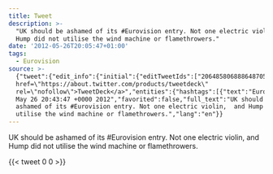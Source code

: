 ```yaml
---
title: Tweet
description: >-
  "UK should be ashamed of its #Eurovision entry. Not one electric violin,  and
  Hump did not utilise the wind machine or flamethrowers."
date: '2012-05-26T20:05:47+01:00'
tags:
  - Eurovision
source: >-
  {"tweet":{"edit_info":{"initial":{"editTweetIds":["206485806888648705"],"editableUntil":"2012-05-26T21:43:47.340Z","editsRemaining":"5","isEditEligible":true}},"retweeted":false,"source":"<a
  href=\"https://about.twitter.com/products/tweetdeck\"
  rel=\"nofollow\">TweetDeck</a>","entities":{"hashtags":[{"text":"Eurovision","indices":["28","39"]}],"symbols":[],"user_mentions":[],"urls":[]},"display_text_range":["0","132"],"favorite_count":"0","id_str":"206485806888648705","truncated":false,"retweet_count":"0","id":"206485806888648705","created_at":"Sat
  May 26 20:43:47 +0000 2012","favorited":false,"full_text":"UK should be
  ashamed of its #Eurovision entry. Not one electric violin,  and Hump did not
  utilise the wind machine or flamethrowers.","lang":"en"}}
---
```

UK should be ashamed of its #Eurovision entry. Not one electric violin,  and Hump did not utilise the wind machine or flamethrowers.
    
{{< tweet 0 0 >}}
    
